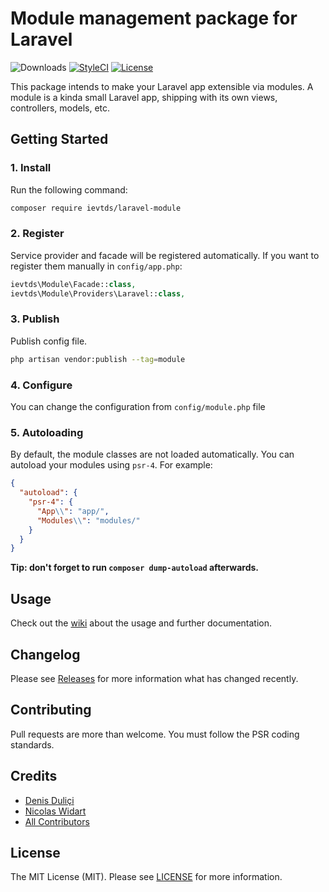 # Module management package for Laravel

![Downloads](https://img.shields.io/packagist/dt/ievtds/laravel-module)
[![StyleCI](https://github.styleci.io/repos/180859866/shield?style=flat&branch=master)](https://styleci.io/repos/180859866)
[![License](https://img.shields.io/github/license/ievtds/laravel-module)](LICENSE.md)

This package intends to make your Laravel app extensible via modules. A module is a kinda small Laravel app, shipping with its own views, controllers, models, etc.

## Getting Started

### 1. Install

Run the following command:

```bash
composer require ievtds/laravel-module
```

### 2. Register

Service provider and facade will be registered automatically. If you want to register them manually in `config/app.php`:

```php
ievtds\Module\Facade::class,
ievtds\Module\Providers\Laravel::class,
```

### 3. Publish

Publish config file.

```bash
php artisan vendor:publish --tag=module
```

### 4. Configure

You can change the configuration from `config/module.php` file

### 5. Autoloading

By default, the module classes are not loaded automatically. You can autoload your modules using `psr-4`. For example:

``` json
{
  "autoload": {
    "psr-4": {
      "App\\": "app/",
      "Modules\\": "modules/"
    }
  }
}
```

**Tip: don't forget to run `composer dump-autoload` afterwards.**

## Usage

Check out the [wiki](../../wiki) about the usage and further documentation.

## Changelog

Please see [Releases](../../releases) for more information what has changed recently.

## Contributing

Pull requests are more than welcome. You must follow the PSR coding standards.

## Credits

- [Denis Duliçi](https://github.com/denisdulici)
- [Nicolas Widart](https://github.com/nwidart)
- [All Contributors](../../contributors)

## License

The MIT License (MIT). Please see [LICENSE](LICENSE.md) for more information.
